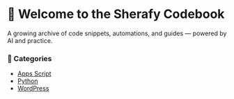 # 🧠 Welcome to the Sherafy Codebook

A growing archive of code snippets, automations, and guides — powered by AI and practice.

### 📂 Categories

- [Apps Script](/apps-script/email-parser)
- [Python](/python/pdf-generator)
- [WordPress](/wordpress/post-sync)
